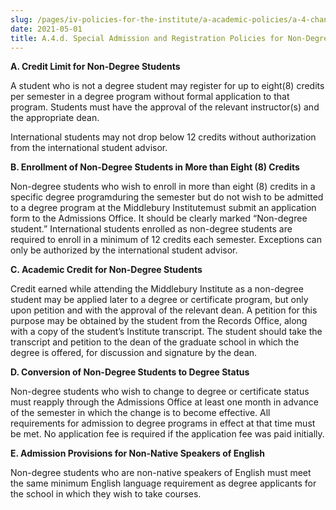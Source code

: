```yaml
---
slug: /pages/iv-policies-for-the-institute/a-academic-policies/a-4-change-of-academic-program/a-4-d-special-admission-and-registration-policies-for-non-degree-students
date: 2021-05-01
title: A.4.d. Special Admission and Registration Policies for Non-Degree Students
---
```

**A. Credit Limit for Non-Degree Students**

A student who is not a degree student may register for up to eight(8) credits per semester in a degree program without formal application to that program. Students must have the approval of the relevant instructor(s) and the appropriate dean.

International students may not drop below 12 credits without authorization from the international student advisor.

**B. Enrollment of Non-Degree Students in More than Eight (8) Credits**

Non-degree students who wish to enroll in more than eight (8) credits in a specific degree programduring the semester but do not wish to be admitted to a degree program at the Middlebury Institutemust submit an application form to the Admissions Office. It should be clearly marked “Non-degree student.” International students enrolled as non-degree students are required to enroll in a minimum of 12 credits each semester. Exceptions can only be authorized by the international student advisor.

**C. Academic Credit for Non-Degree Students**

Credit earned while attending the Middlebury Institute as a non-degree student may be applied later to a degree or certificate program, but only upon petition and with the approval of the relevant dean. A petition for this purpose may be obtained by the student from the Records Office, along with a copy of the student’s Institute transcript. The student should take the transcript and petition to the dean of the graduate school in which the degree is offered, for discussion and signature by the dean.

**D. Conversion of Non-Degree Students to Degree Status**

Non-degree students who wish to change to degree or certificate status must reapply through the Admissions Office at least one month in advance of the semester in which the change is to become effective. All requirements for admission to degree programs in effect at that time must be met. No application fee is required if the application fee was paid initially.

**E. Admission Provisions for Non-Native Speakers of English**

Non-degree students who are non-native speakers of English must meet the same minimum English language requirement as degree applicants for the school in which they wish to take courses.